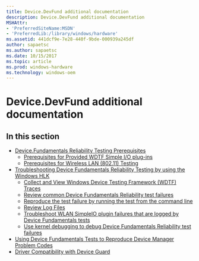 ```yaml
---
title: Device.DevFund additional documentation
description: Device.DevFund additional documentation
MSHAttr:
- 'PreferredSiteName:MSDN'
- 'PreferredLib:/library/windows/hardware'
ms.assetid: 441dcf9e-7e28-440f-9bde-000939a245df
author: sapaetsc
ms.author: sapaetsc
ms.date: 10/15/2017
ms.topic: article
ms.prod: windows-hardware
ms.technology: windows-oem
---
```


# Device.DevFund additional documentation


## <span id="in_this_section"></span>In this section


-   [Device.Fundamentals Reliability Testing Prerequisites](devicefundamentals-reliability-testing-prerequisites.md)
    -   [Prerequisites for Provided WDTF Simple I/O plug-ins](https://docs.microsoft.com/en-us/windows-hardware/drivers/wdtf/provided-wdtf-simpleio-plug-ins)
    -   [Prerequisites for Wireless LAN (802.11) Testing](wireless-lan--80211--testing-prerequisites.md)
-   [Troubleshooting Device Fundamentals Reliability Testing by using the Windows HLK](troubleshooting-device-fundamentals-reliability-testing-by-using-the-windows-hck.md)
    -   [Collect and View Windows Device Testing Framework (WDTF) Traces](collect-and-view-windows-device-testing-framework--wdtf--traces.md)
    -   [Review common Device Fundamentals Reliability test failures](review-common-device-fundamentals-reliability-test-failures.md)
    -   [Reproduce the test failure by running the test from the command line](reproduce-the-test-failure-by-running-the-test-from-the-command-line.md)
    -   [Review Log Files](review-log-files-troubleshooting-device-fundamentals-reliability-tests.md)
    -   [Troubleshoot WLAN SimpleIO plugin failures that are logged by Device Fundamentals tests](troubleshoot-wlan-simpleio-plugin-failures-that-are--logged-by-device-fundamentals-tests.md)
    -   [Use kernel debugging to debug Device Fundamentals Reliability test failures](use-kernel-debugging-to-debug-device-fundamentals-reliability-test-failures.md)
-   [Using Device Fundamentals Tests to Reproduce Device Manager Problem Codes](using-device-fundamentals-tests-to-reproduce-device-manager-problem-codes.md)
-   [Driver Compatibility with Device Guard](driver-compatibility-with-device-guard.md)

 

 






